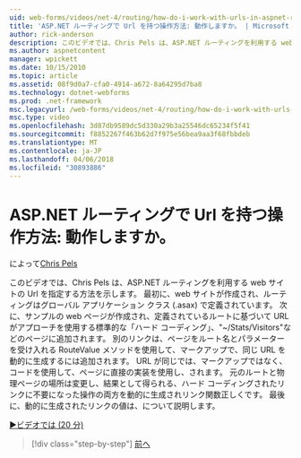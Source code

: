 ```yaml
---
uid: web-forms/videos/net-4/routing/how-do-i-work-with-urls-in-aspnet-routing
title: 'ASP.NET ルーティングで Url を持つ操作方法: 動作しますか。 | Microsoft Docs'
author: rick-anderson
description: このビデオでは、Chris Pels は、ASP.NET ルーティングを利用する web サイトの Url を指定する方法を示します。 最初に、web サイトが作成され、ルーティングは、/gl. で定義されて.
ms.author: aspnetcontent
manager: wpickett
ms.date: 10/15/2010
ms.topic: article
ms.assetid: 08f9d0a7-cfa0-4914-a672-8a64295d7ba8
ms.technology: dotnet-webforms
ms.prod: .net-framework
msc.legacyurl: /web-forms/videos/net-4/routing/how-do-i-work-with-urls-in-aspnet-routing
msc.type: video
ms.openlocfilehash: 3d87db9589dc5d330a29b3a25546dc65234f5f41
ms.sourcegitcommit: f8852267f463b62d7f975e56bea9aa3f68fbbdeb
ms.translationtype: MT
ms.contentlocale: ja-JP
ms.lasthandoff: 04/06/2018
ms.locfileid: "30893886"
---
```

<a name="how-do-i-work-with-urls-in-aspnet-routing"></a>ASP.NET ルーティングで Url を持つ操作方法: 動作しますか。
====================
によって[Chris Pels](https://twitter.com/chrispels)

このビデオでは、Chris Pels は、ASP.NET ルーティングを利用する web サイトの Url を指定する方法を示します。 最初に、web サイトが作成され、ルーティングはグローバル アプリケーション クラス (.asax) で定義されています。 次に、サンプルの web ページが作成され、定義されているルートに基づいて URL がアプローチを使用する標準的な「ハード コーディング」、"~/Stats/Visitors"などのページに追加されます。 別のリンクは、ページをルート名とパラメーターを受け入れる RouteValue メソッドを使用して、マークアップで、同じ URL を動的に生成するには追加されます。 URL が同じでは、マークアップではなく、コードを使用して、ページに直接の実装を使用し、されます。 元のルートと物理ページの場所は変更し、結果として得られる、ハード コーディングされたリンクに不要になった操作の両方を動的に生成されリンク関数正しくです。 最後に、動的に生成されたリンクの値は、について説明します。

[&#9654;ビデオでは (20 分)](https://channel9.msdn.com/Blogs/ASP-NET-Site-Videos/how-do-i-work-with-urls-in-aspnet-routing)

> [!div class="step-by-step"]
> [前へ](how-do-i-use-routing-with-aspnet-web-forms.md)

